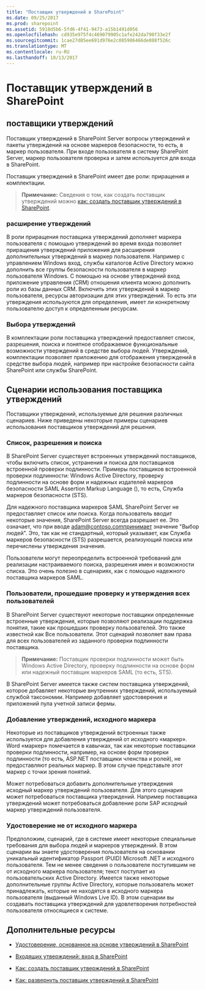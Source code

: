 ```yaml
---
title: "Поставщик утверждений в SharePoint"
ms.date: 09/25/2017
ms.prod: sharepoint
ms.assetid: 5918d5b6-5fd6-4f41-9473-a15b1491d056
ms.openlocfilehash: cd935e975f4c469079905c1afe242da790f33e2f
ms.sourcegitcommit: 1cae27d85ee691d976e2c085986466de088f526c
ms.translationtype: MT
ms.contentlocale: ru-RU
ms.lasthandoff: 10/13/2017
---
```

# <a name="claims-provider-in-sharepoint"></a>Поставщик утверждений в SharePoint

## <a name="claims-providers"></a>поставщики утверждений

Поставщик утверждений в SharePoint Server вопросы утверждений и пакеты утверждений на основе маркеров безопасности, то есть, в маркер пользователя. При входе пользователя в систему SharePoint Server, маркер пользователя проверка и затем используется для входа в SharePoint.
  
    
    
Поставщик утверждений в SharePoint имеет две роли: приращения и комплектации.
  
    
    

> **Примечание:** Сведения о том, как создать поставщик утверждений можно [как: создать поставщик утверждений в SharePoint](how-to-create-a-claims-provider-in-sharepoint.md). 
  
    
    


### <a name="claims-augmentation"></a>расширение утверждений

В роли приращения поставщика утверждений дополняет маркера пользователя с помощью утверждений во время входа позволяет приращения утверждений приложения для расширения дополнительных утверждений в маркер пользователя. Например с управлением Windows вход, службы каталогов Active Directory можно дополнить все группы безопасности пользователя в маркер пользователя Windows. С помощью на основе утверждений вход приложение управления (CRM) отношения клиента можно дополнить роли из базы данных CRM. Включить этих утверждений в маркер пользователя, ресурсы авторизации для этих утверждений. То есть эти утверждения используются для определения, имеет ли конкретному пользователю доступ к определенным ресурсам.
  
    
    

### <a name="claims-picking"></a>Выбора утверждений

В комплектации роли поставщика утверждений предоставляет список, разрешения, поиска и понятное отображаемое функциональные возможности утверждений в средстве выбора людей. Утверждений, комплектации позволяет приложению для отображения утверждений в средстве выбора людей, например при настройке безопасности сайта SharePoint или службы SharePoint. 
  
    
    

## <a name="claims-provider-use-scenarios"></a>Сценарии использования поставщика утверждений

Поставщики утверждений, используемые для решения различных сценариев. Ниже приведены некоторые примеры сценариев использования поставщиков утверждений для решения.
  
    
    

### <a name="list-resolve-and-search"></a>Список, разрешения и поиска

В SharePoint Server существует встроенных утверждений поставщиков, чтобы включить список, устранения и поиска для поставщиков встроенной проверки подлинности. Примеры поставщиков встроенной проверки подлинности: Windows Active Directory, проверку подлинности на основе форм и надежных издателей маркеров безопасности SAML Assertion Markup Language (), то есть, Служба маркеров безопасности (STS). 
  
    
    
Для надежного поставщика маркеров SAML SharePoint Server не предоставляет список или поиска. Когда пользователь вводит некоторые значения, SharePoint Server всегда разрешает ее. Это означает, что при вводе adam@contoso.comпринимает значение "Выбор людей". Это, так как не стандартный, который указывает, как Служба маркеров безопасности (STS) разрешается, реализующий поиска или перечислены утверждения значения.
  
    
    
Пользователи могут переопределить встроенной требований для реализации настраиваемого поиска, разрешения имен и возможности списка. Это очень полезно в сценариях, как с помощью надежного поставщика маркеров SAML.
  
    
    

### <a name="authenticated-users-or-all-users-claims"></a>Пользователи, прошедшие проверку и утверждения всех пользователей

В SharePoint Server существуют некоторые поставщики определенные встроенные утверждения, которые позволяют реализации поддержка понятия, такие как прошедших проверку пользователей. Это также известной как Все пользователи. Этот сценарий позволяет вам права для всех пользователей из заданного проверки подлинности поставщика.
  
    
    

> **Примечание:** Поставщик проверки подлинности может быть Windows Active Directory, проверку подлинности на основе форм или надежный поставщик маркеров SAML (то есть, STS). 
  
    
    

В SharePoint Server имеется также систем поставщика утверждений, которое добавляет некоторые внутренних утверждений, используемый службой таксономии. Например добавляет удостоверения и приложений пула учетной записи фермы.
  
    
    

### <a name="adding-claims-to-an-original-token"></a>Добавление утверждений, исходного маркера

Некоторые из поставщиков утверждений встроенных также используется для добавления утверждений от исходного «маркер». Word «маркер» помечается в кавычках, так как некоторые поставщики проверки подлинности, например, на основе форм проверки подлинности (то есть, ASP.NET поставщики членства и ролей), не предоставляют реальных маркер. В этом случае представьте этот маркер с точки зрения понятий.
  
    
    
Может потребоваться добавить дополнительные утверждения исходный маркер утверждений пользователя. Для этого сценария может потребоваться поставщика утверждений. Например поставщика утверждений может потребоваться добавление роли SAP исходный маркер утверждений пользователя.
  
    
    

### <a name="identity-not-from-original-token"></a>Удостоверение не от исходного маркера

Предположим, сценарий, где в системе имеет некоторые специальные требования для выбора людей и маркеров утверждений. В этом сценарии вы знаете удостоверения пользователя на основании уникальный идентификатор Passport (PUID) Microsoft .NET и исходного пользователя. Тем не менее сведения о пользователе поступившим не от исходного маркера пользователя; текст поступает из пользовательских Active Directory. Имеется также некоторые дополнительные группы Active Directory, которые пользователь может принадлежать, которые не находятся в исходного маркера пользователя (выданный Windows Live ID). В этом сценарии вы создавать поставщика утверждений для удовлетворения потребностей пользователя относящиеся к системе.
  
    
    

## <a name="additional-resources"></a>Дополнительные ресурсы
<a name="bk_addresources"> </a>


-  [Удостоверение, основанное на основе утверждений в SharePoint](claims-based-identity-in-sharepoint.md)
    
  
-  [Входящих утверждений: вход в SharePoint](incoming-claims-signing-into-sharepoint.md)
    
  
-  [Как: создать поставщик утверждений в SharePoint](how-to-create-a-claims-provider-in-sharepoint.md)
    
  
-  [Как: развернуть поставщик утверждений в SharePoint](how-to-deploy-a-claims-provider-in-sharepoint.md)
    
  

